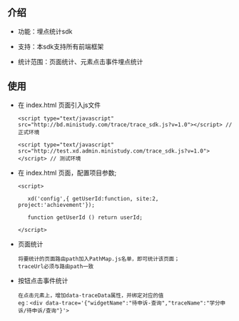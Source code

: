 ## 介绍
* 功能：埋点统计sdk

* 支持：本sdk支持所有前端框架

* 统计范围：页面统计、元素点击事件埋点统计


## 使用

* 在 index.html 页面引入js文件
    ```
    <script type="text/javascript" src="http://bd.ministudy.com/trace/trace_sdk.js?v=1.0"></script> // 正式环境

    <script type="text/javascript" src="http://test.xd.admin.ministudy.com/trace_sdk.js?v=1.0"></script> // 测试环境
    ```
* 在 index.html 页面，配置项目参数;
    ```
    <script>

       xd('config',{ getUserId:function, site:2, project:'achievement'});

       function getUserId () return userId;

    </script>
    ```
* 页面统计
    ```
    将要统计的页面路由path加入PathMap.js名单，即可统计该页面；
    traceUrl必须与路由path一致
    ```
 * 按钮点击事件统计
     ```
     在点击元素上，增加data-traceData属性，并绑定对应的值
     eg：<div data-trace='{"widgetName":"待申诉-查询","traceName":"学分申诉/待申诉/查询"}'>
     ```
